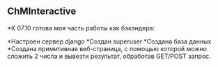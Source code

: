 ## ChMInteractive
 *К 07.10 готова моя часть работы как бэкэндера:
 
 *Настроен сервер django 
 *Создан superuser 
 *Создана база данных
 *Создана примитивная веб-страница, с помощью которой можно сложить 2 числа и вывезти результат, обработав GET/POST запрос. 
